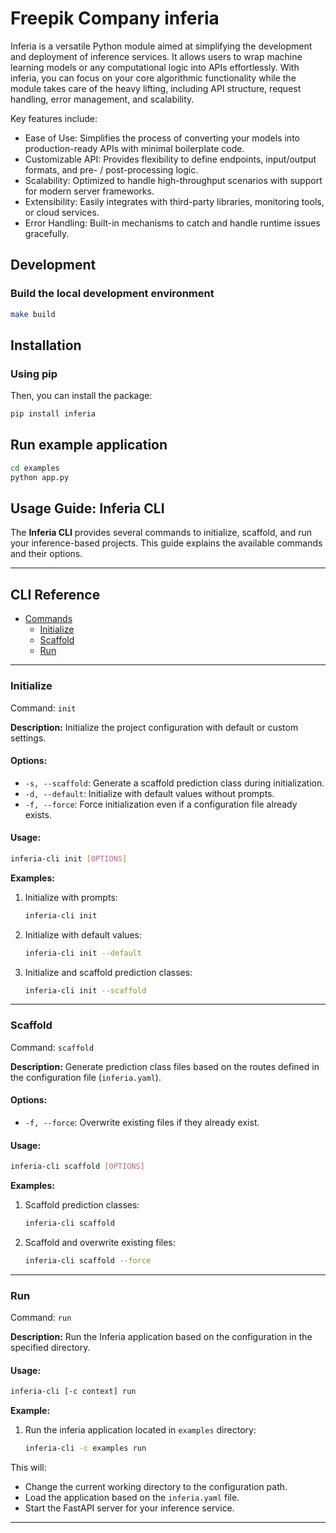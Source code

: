 # Freepik Company inferia

Inferia is a versatile Python module aimed at simplifying the development and deployment of inference services. 
It allows users to wrap machine learning models or any computational logic into APIs effortlessly. 
With inferia, you can focus on your core algorithmic functionality while the module takes care of the heavy lifting, 
including API structure, request handling, error management, and scalability.

Key features include:
- Ease of Use: Simplifies the process of converting your models into production-ready APIs with minimal boilerplate code.
- Customizable API: Provides flexibility to define endpoints, input/output formats, and pre- / post-processing logic.
- Scalability: Optimized to handle high-throughput scenarios with support for modern server frameworks.
- Extensibility: Easily integrates with third-party libraries, monitoring tools, or cloud services.
- Error Handling: Built-in mechanisms to catch and handle runtime issues gracefully.

## Development

### Build the local development environment

```sh
make build
```

## Installation

### Using pip
Then, you can install the package:
```sh
pip install inferia
```

## Run example application

```sh
cd examples
python app.py
```

## Usage Guide: Inferia CLI

The **Inferia CLI** provides several commands to initialize, scaffold, and run your inference-based projects. This guide explains the available commands and their options.

---

## CLI Reference

- [Commands](#commands)
  - [Initialize](#initialize)
  - [Scaffold](#scaffold)
  - [Run](#run)

---


### Initialize

Command: `init`

**Description:** Initialize the project configuration with default or custom settings.

#### Options:

- `-s, --scaffold`: Generate a scaffold prediction class during initialization.
- `-d, --default`: Initialize with default values without prompts.
- `-f, --force`: Force initialization even if a configuration file already exists.

#### Usage:

```bash
inferia-cli init [OPTIONS]
```

**Examples:**

1. Initialize with prompts:
   ```bash
   inferia-cli init
   ```

2. Initialize with default values:
   ```bash
   inferia-cli init --default
   ```

3. Initialize and scaffold prediction classes:
   ```bash
   inferia-cli init --scaffold
   ```

---

### Scaffold

Command: `scaffold`

**Description:** Generate prediction class files based on the routes defined in the configuration file (`inferia.yaml`).

#### Options:

- `-f, --force`: Overwrite existing files if they already exist.

#### Usage:

```bash
inferia-cli scaffold [OPTIONS]
```

**Examples:**

1. Scaffold prediction classes:
   ```bash
   inferia-cli scaffold
   ```

2. Scaffold and overwrite existing files:
   ```bash
   inferia-cli scaffold --force
   ```

---

### Run

Command: `run`

**Description:** Run the Inferia application based on the configuration in the specified directory.

#### Usage:

```bash
inferia-cli [-c context] run
```

**Example:**

1. Run the inferia application located in `examples` directory:
   ```bash
   inferia-cli -c examples run
   ```

This will:
- Change the current working directory to the configuration path.
- Load the application based on the `inferia.yaml` file.
- Start the FastAPI server for your inference service.

---
